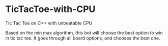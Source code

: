 # TicTacToe-with-CPU
Tic Tac Toe on C++ with unbeatable CPU

Based on the min max algorithm, this bot will choose the best option to win in tic tac toe. It goes through all board options, and chooses the best one.

